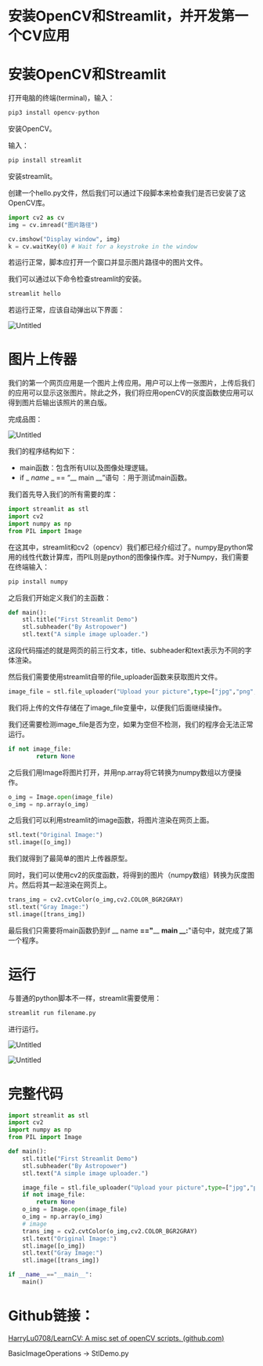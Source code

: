 # 安装OpenCV和Streamlit，并开发第一个CV应用

# 安装OpenCV和Streamlit

打开电脑的终端(terminal)，输入：

```python
pip3 install opencv-python
```

安装OpenCV。

输入：

```python
pip install streamlit
```

安装streamlit。

创建一个hello.py文件，然后我们可以通过下段脚本来检查我们是否已安装了这OpenCV库。

```python
import cv2 as cv
img = cv.imread("图片路径")

cv.imshow("Display window", img)
k = cv.waitKey(0) # Wait for a keystroke in the window
```

若运行正常，脚本应打开一个窗口并显示图片路径中的图片文件。

我们可以通过以下命令检查streamlit的安装。

```python
streamlit hello
```

若运行正常，应该自动弹出以下界面：

![Untitled](%E5%AE%89%E8%A3%85OpenCV%E5%92%8CStreamlit%EF%BC%8C%E5%B9%B6%E5%BC%80%E5%8F%91%E7%AC%AC%E4%B8%80%E4%B8%AACV%E5%BA%94%E7%94%A8%203511d6d1ee894502821ff3aba1dfd5a3/Untitled.png)

# 图片上传器

我们的第一个网页应用是一个图片上传应用。用户可以上传一张图片，上传后我们的应用可以显示这张图片。除此之外，我们将应用openCV的灰度函数使应用可以得到图片后输出该照片的黑白版。

完成品图：

![Untitled](%E5%AE%89%E8%A3%85OpenCV%E5%92%8CStreamlit%EF%BC%8C%E5%B9%B6%E5%BC%80%E5%8F%91%E7%AC%AC%E4%B8%80%E4%B8%AACV%E5%BA%94%E7%94%A8%203511d6d1ee894502821ff3aba1dfd5a3/Untitled%201.png)

我们的程序结构如下：

- main函数：包含所有UI以及图像处理逻辑。
- if _  _*name*_ _ == “__ main __”语句 ：用于测试main函数。

我们首先导入我们的所有需要的库：

```python
import streamlit as stl
import cv2
import numpy as np
from PIL import Image
```

在这其中，streamlit和cv2（opencv）我们都已经介绍过了。numpy是python常用的线性代数计算库，而PIL则是python的图像操作库。对于Numpy，我们需要在终端输入：

```python
pip install numpy
```

之后我们开始定义我们的主函数：

```python
def main():
    stl.title("First Streamlit Demo")
    stl.subheader("By Astropower")
    stl.text("A simple image uploader.")
```

这段代码描述的就是网页的前三行文本，title、subheader和text表示为不同的字体渲染。

然后我们需要使用streamlit自带的file_uploader函数来获取图片文件。

```python
image_file = stl.file_uploader("Upload your picture",type=["jpg","png","jpeg"])
```

我们将上传的文件存储在了image_file变量中，以便我们后面继续操作。

我们还需要检测image_file是否为空，如果为空但不检测，我们的程序会无法正常运行。

```python
if not image_file:
		return None
```

之后我们用Image将图片打开，并用np.array将它转换为numpy数组以方便操作。

```python
o_img = Image.open(image_file)
o_img = np.array(o_img)
```

之后我们可以利用streamlit的image函数，将图片渲染在网页上面。

```python
stl.text("Original Image:")
stl.image([o_img])
```

我们就得到了最简单的图片上传器原型。

同时，我们可以使用cv2的灰度函数，将得到的图片（numpy数组）转换为灰度图片。然后将其一起渲染在网页上。

```python
trans_img = cv2.cvtColor(o_img,cv2.COLOR_BGR2GRAY)
stl.text("Gray Image:")
stl.image([trans_img])
```

最后我们只需要将main函数扔到if __ name **=="**__ **main __:**"语句中，就完成了第一个程序。

# 运行

与普通的python脚本不一样，streamlit需要使用：

```python
streamlit run filename.py
```

进行运行。

![Untitled](%E5%AE%89%E8%A3%85OpenCV%E5%92%8CStreamlit%EF%BC%8C%E5%B9%B6%E5%BC%80%E5%8F%91%E7%AC%AC%E4%B8%80%E4%B8%AACV%E5%BA%94%E7%94%A8%203511d6d1ee894502821ff3aba1dfd5a3/Untitled%202.png)

![Untitled](%E5%AE%89%E8%A3%85OpenCV%E5%92%8CStreamlit%EF%BC%8C%E5%B9%B6%E5%BC%80%E5%8F%91%E7%AC%AC%E4%B8%80%E4%B8%AACV%E5%BA%94%E7%94%A8%203511d6d1ee894502821ff3aba1dfd5a3/Untitled%203.png)

# 完整代码

```python
import streamlit as stl
import cv2
import numpy as np
from PIL import Image

def main():
    stl.title("First Streamlit Demo")
    stl.subheader("By Astropower")
    stl.text("A simple image uploader.")

    image_file = stl.file_uploader("Upload your picture",type=["jpg","png","jpeg"])
    if not image_file:
        return None
    o_img = Image.open(image_file)
    o_img = np.array(o_img)
    # image 
    trans_img = cv2.cvtColor(o_img,cv2.COLOR_BGR2GRAY)
    stl.text("Original Image:")
    stl.image([o_img])
    stl.text("Gray Image:")
    stl.image([trans_img])

if __name__=="__main__":
    main()
```

# Github链接：

[HarryLu0708/LearnCV: A misc set of openCV scripts. (github.com)](https://github.com/HarryLu0708/LearnCV)

BasicImageOperations → StlDemo.py